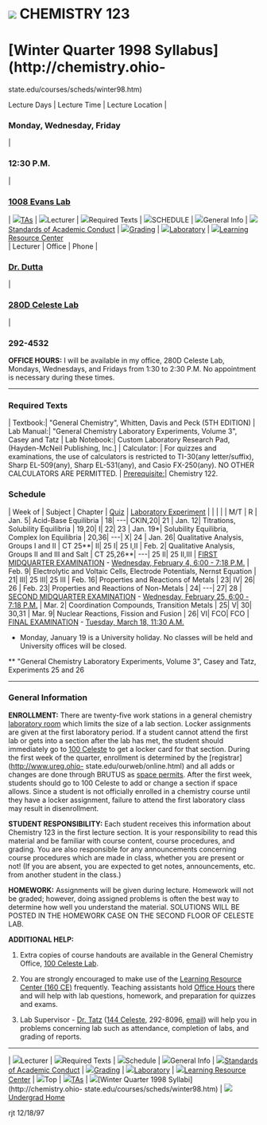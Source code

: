 #  ![](/graphics/osu_100x.gif)   CHEMISTRY 123

# [Winter Quarter 1998 Syllabus](http://chemistry.ohio-
state.edu/courses/scheds/winter98.htm)

  
Lecture Days | Lecture Time | Lecture Location |

### Monday, Wednesday, Friday

|

### 12:30 P.M.

|

### [1008 Evans Lab](../maps/e1008map.htm)

| ![](yeldot.gif)[TAs](ta123.htm#123a) | ![](prpdot.gif)Lecturer |
![](prpdot.gif)Required Texts | ![](prpdot.gif)SCHEDULE |
![](prpdot.gif)General Info | ![](yeldot.gif)[Standards of Academic
Conduct](acadcond.htm) | ![](yeldot.gif)[Grading](s123grd.htm) |
![](yeldot.gif)[Laboratory](s123lab.htm) | ![](yeldot.gif)[Learning Resource
Center](lrc.htm)  
| Lecturer | Office | Phone |

###  [Dr. Dutta](mailto:Dutta.1@osu.edu)

|

### [280D Celeste Lab](../maps/c280dmap.htm)

|

### 292-4532

  
**OFFICE HOURS:** I will be available in my office, 280D Celeste Lab, Mondays,
Wednesdays, and Fridays from 1:30 to 2:30 P.M. No appointment is necessary
during these times.

* * *

  

### Required Texts

|  Textbook:| "General Chemistry", Whitten, Davis and Peck (5TH EDITION) | Lab
Manual:| "General Chemistry Laboratory Experiments, Volume 3", Casey and Tatz
| Lab Notebook:| Custom Laboratory Research Pad, (Hayden-McNeil Publishing,
Inc.] | Calculator: | For quizzes and examinations, the use of calculators is
restricted to TI-30(any letter/suffix), Sharp EL-509(any), Sharp EL-531(any),
and Casio FX-250(any). NO OTHER CALCULATORS ARE PERMITTED. |
[Prerequisite:](/courses/desc-199.htm#123:)| Chemistry 122.  
  

### Schedule

| Week of | Subject | Chapter | [Quiz](s123grd.htm#quiz) | [Laboratory
Experiment](s123lab.htm#labs) |  |  |  |  | M/T | R | Jan. 5| Acid-Base
Equilibria | 18| \---| CKIN,20| 21 | Jan. 12| Titrations, Solubility
Equilibria | 19,20| I| 22| 23 | Jan. 19*| Solubility Equilibria, Complex Ion
Equilibria | 20,36| \---| X| 24 | Jan. 26| Qualitative Analysis, Groups I and
II | CT 25**| II| 25 I| 25 I,II | Feb. 2| Qualitative Analysis, Groups II and
III and Salt | CT 25,26**| \---| 25 II| 25 II,III | [FIRST MIDQUARTER
EXAMINATION](s123grd.htm#exam) \- [ Wednesday, February 4, 6:00 - 7:18
P.M.](exam1.htm#123a) | Feb. 9| Electrolytic and Voltaic Cells, Electrode
Potentials, Nernst Equation | 21| III| 25 III| 25 III | Feb. 16| Properties
and Reactions of Metals | 23| IV| 26| 26 | Feb. 23| Properties and Reactions
of Non-Metals | 24| \---| 27| 28 | [SECOND MIDQUARTER
EXAMINATION](s123grd.htm#exam) \- [Wednesday, February 25, 6:00 - 7:18
P.M.](exam2.htm#123a) | Mar. 2| Coordination Compounds, Transition Metals |
25| V| 30| 30,31 | Mar. 9| Nuclear Reactions, Fission and Fusion | 26| VI|
FCO| FCO | [FINAL EXAMINATION](s123grd.htm#exam) \- [Tuesday, March 18, 11:30
A.M.](examf.htm#123a)  
* Monday, January 19 is a University holiday. No classes will be held and University offices will be closed.  
  
** "General Chemistry Laboratory Experiments, Volume 3", Casey and Tatz,
Experiments 25 and 26  
  
  

* * *

  

### General Information

**ENROLLMENT:** There are twenty-five work stations in a general chemistry
[laboratory room](../maps/clabmap.htm) which limits the size of a lab section.
Locker assignments are given at the first laboratory period. If a student
cannot attend the first lab or gets into a section after the lab has met, the
student should immediately go to [100 Celeste](../maps/c100map.htm) to get a
locker card for that section. During the first week of the quarter, enrollment
is determined by the [registrar](http://www.ureg.ohio-
state.edu/ourweb/online.html) and all adds or changes are done through BRUTUS
as [space
permits](http://128.146.223.158/scripts/ehtcgi.exe?Student.NewCA+ViewCse).
After the first week, students should go to 100 Celeste to add or change a
section if space allows. Since a student is not officially enrolled in a
chemistry course until they have a locker assignment, failure to attend the
first laboratory class may result in disenrollment.

**STUDENT RESPONSIBILITY:** Each student receives this information about
Chemistry 123 in the first lecture section. It is your responsibility to read
this material and be familiar with course content, course procedures, and
grading. You are also responsible for any announcements concerning course
procedures which are made in class, whether you are present or not! (If you
are absent, you are expected to get notes, announcements, etc. from another
student in the class.)

**HOMEWORK:** Assignments will be given during lecture. Homework will not be
graded; however, doing assigned problems is often the best way to determine
how well you understand the material. SOLUTIONS WILL BE POSTED IN THE HOMEWORK
CASE ON THE SECOND FLOOR OF CELESTE LAB.

**ADDITIONAL HELP:**

  1. Extra copies of course handouts are available in the General Chemistry Office, [100 Celeste Lab](../maps/c100map.htm).

  2. You are strongly encouraged to make use of the [Learning Resource Center (160 CE)](../maps/c100map.htm) frequently. Teaching assistants hold [Office Hours](aidtime.htm) there and will help with lab questions, homework, and preparation for quizzes and exams.

  3. Lab Supervisor - [Dr. Tatz](http://amichemii.mps.ohio-state.edu) ([144 Celeste](../maps/c144map.htm), 292-8096, [email](mailto:Tatz.1@osu.edu)) will help you in problems concerning lab such as attendance, completion of labs, and grading of reports.

* * *

| ![](prpdot.gif)Lecturer | ![](prpdot.gif)Required Texts |
![](prpdot.gif)Schedule | ![](prpdot.gif)General Info |
![](yeldot.gif)[Standards of Academic Conduct](acadcond.htm) |
![](yeldot.gif)[Grading](s123grd.htm) |
![](yeldot.gif)[Laboratory](s123lab.htm) | ![](yeldot.gif)[Learning Resource
Center](lrc.htm) | ![](prpdot.gif)Top | ![](yeldot.gif)[TAs](ta123.htm#123a) |
![](reddot.gif)[Winter Quarter 1998 Syllabi](http://chemistry.ohio-
state.edu/courses/scheds/winter98.htm) | ![](reddot.gif)[Undergrad
Home](/under/under.htm)  
  
rjt 12/18/97

